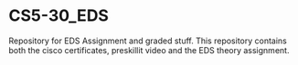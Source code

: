 # CS5-30_EDS
Repository for EDS Assignment and graded stuff.
This repository contains both the cisco certificates, preskillit video and the EDS theory assignment.
